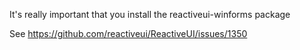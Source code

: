 It's really important that you install the reactiveui-winforms package 

See https://github.com/reactiveui/ReactiveUI/issues/1350